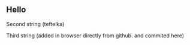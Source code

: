 ## Hello

Second string 
(teftelka)

Third string (added in browser directly from github. and commited here)
